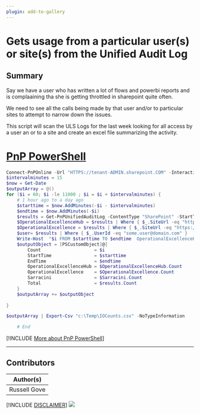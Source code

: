 ```yaml
---
plugin: add-to-gallery
---
```


# Gets usage from a particular user(s) or site(s) from the Unified Audit Log

## Summary

Say we have a user who has written a lot of flows and powerbi reports and is complaaining tha she is getting throttled in sharepoint quite often.

We need to see all the calls being made by that user and/or to particular sites to attempt to narrow down the issues.

This script will scan the ULS Logs for the last week looking for all access by a user an or to a site and create an excel file summarizing the activity.

# [PnP PowerShell](#tab/pnpps)

```powershell
Connect-PnPOnline -Url "HTTPS://tenant-ADMIN.sharepoint.COM" -Interactive
$intervalminutes = 15 
$now = Get-Date
$outputArray = @()
for ($i = 60; $i -le 11000 ; $i = $i + $intervalminutes) {
    # 1 hour ago to a day ago
    $starttime = $now.AddMinutes(-$i - $intervalminutes)
    $endtime = $now.AddMinutes(-$i)
    $results = Get-PnPUnifiedAuditLog -ContentType "SharePoint" -StartTime $starttime -EndTime $endtime
    $OperationalExcellenceHub = $results | Where { $_.SiteUrl -eq "https://tenant.sharepoint.com/sites/OperationalExcellenceHub/" }
    $OperationalExcellence = $results | Where { $_.SiteUrl -eq "https://tenant.sharepoint.com/sites/OperationalExcellence/" }
    $user= $results | Where { $_.UserId -eq "some.user@domain.com" }
    Write-Host  "$i FROM $starttime TO $endtime  OperationalExcellenceHub:$($OperationalExcellenceHub.Count) OperationalExcellence:$($OperationalExcellence.Count) RobS:$($Sarracini.Count) TOTAL:$($results.Count)"
    $outputObject = [PSCustomObject]@{
        Count                    = $i
        StartTime                = $starttime
        EndTime                  = $endtime
        OperationalExcellenceHub = $OperationalExcellenceHub.Count
        OperationalExcellence    = $OperationalExcellence.Count
        Sarracini                = $Sarracini.Count
        Total                    = $results.Count
    }
    $outputArray += $outputObject
    
}

$outputArray | Export-Csv "c:\Temp\IOCounts.csv" -NoTypeInformation

    # End

```
[!INCLUDE [More about PnP PowerShell](../../docfx/includes/MORE-PNPPS.md)]
***

## Contributors

| Author(s) |
|-----------|
| Russell Gove |

[!INCLUDE [DISCLAIMER](../../docfx/includes/DISCLAIMER.md)]
<img src="https://pnptelemetry.azurewebsites.net/script-samples/scripts/graph-download-office-documents-as-pdf" aria-hidden="true" />

